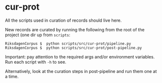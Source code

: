 # cur-prot

All the scripts used in curation of records should live here.

New records are curated by running the following from the root of the project (one dir up from `scripts`:

```
RiksdagenCorpus $  python scripts/src/cur-prot/pipeline.py
RiksdagenCorpus $  python scripts/src/cur-prot/post-pipeline.py
```

Important: pay attention to the required args and/or environment variables. Run each script with `-h` to see.

Alternatively, look at the curation steps in post-pipeline and run them one at a time.